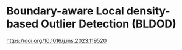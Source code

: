 # Boundary-aware Local density-based Outlier Detection (BLDOD)
https://doi.org/10.1016/j.ins.2023.119520
